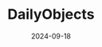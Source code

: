 ---  
layout: startup_page  
title: "DailyObjects"  
id: "dailyobjects.com"  
permalink: "/dailyobjectsdailyobjects.com09182024/"  
website: "https://www.dailyobjects.com/"  
funding_round: "Series B"  
funding_amount: "$10M"  
investors: "360 One Asset, Root Ventures"  
about: "DailyObjects sells mobile covers and lifestyle products. The company focuses on the mass premium category and has been EBITDA-positive for five years. It plans to expand its offline presence and increase production capacity."  
markets: "Consumer Goods, Lifestyle Products, Mobile Accessories"  
hq: "Gurgaon, Haryana, India"  
founded_year: "2012"  
linkedin: "https://in.linkedin.com/company/dailyobjects"  
twitter: "https://twitter.com/Daily_Objects"  
instagram: ""  
facebook: "http://www.facebook.com/DailyObjects"  
crunchbase: "https://www.crunchbase.com/organization/dailyobjects-com"  
pitchbook: "https://pitchbook.com/profiles/company/83520-01"  

date_display: "18-Sep-2024"  
date: "2024-09-18"

# SEO Optimization  
meta_title: "DailyObjects - Series B Funding ($10M)"  
meta_description: "DailyObjects, DailyObjects sells mobile covers and lifestyle products. The company focuses on the mass premium category and has been EBITDA-positive for five years...."  
meta_keywords: "DailyObjects, Consumer Goods, Lifestyle Products, Mobile Accessories, Series B funding"  
canonical_url: "https://startup.projectstartups.com/dailyobjectsdailyobjects.com09182024/"  
---